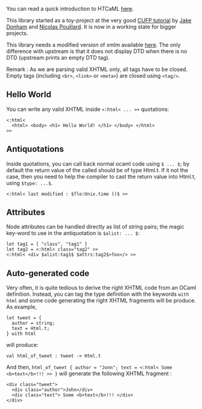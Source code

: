 You can read a quick introduction to HTCaML [here](http://www.openmirage.org/blog/introduction-to-htcaml).

This library started as a toy-project at the very good
[CUFP tutorial](http://cufp.org/conference/sessions/2010/camlp4-and-template-haskell)
by [Jake Donham](http://www.github.com/jaked) and [Nicolas Pouillard](http://www.github.com/np).
It is now in a working state for bigger projects.

This library needs a modified version of xmlm available [here](http://www.github.com/samoht/xmlm).
The only difference with upstream is that it does not display DTD when there is no DTD (upstream
prints an empty DTD tag).

Remark : As we are parsing valid XHTML only, all tags have to be closed. Empty tags (including `<br>`, `<link>` or `<meta>`) are closed using `<tag/>`.

Hello World
-----------

You can write any valid XHTML inside `<:html< ... >>` quotations:

    <:html<
      <html> <body> <h1> Hello World! </h1> </body> </html>
    >>

Antiquotations
--------------

Inside quotations, you can call back normal ocaml code using `$ ... $`; by default the return
value of the called should be of type Html.t. If it not the case, then you need to help the
compiler to cast the return value into Html.t, using `$type: ...$`.

    <:html< last modified : $flo:Unix.time ()$ >>

Attributes
----------

Node attributes can be handled directly as list of string pairs; the magic key-word to use in the
antiquotation is `$alist: ... $`:

    let tag1 = [ "class", "tag1" ]
    let tag2 = <:html< class="tag2" >>
    <:html< <div $alist:tag1$ $attrs:tag2$>foo</> >>

Auto-generated code
-------------------

Very often, it is quite tedious to derive the right XHTML code from an OCaml definition. Instead,
you can tag the type definition with the keywords `with html` and some code generating the
right XHTML fragments will be produce. As example,

    let tweet = {
      author = string;
      text = Html.t;
    } with html

will produce:

    val html_of_tweet : tweet -> Html.t

And then, `html_of_tweet { author = "Jonn"; text = <:html< Some <b>text</b>!!! >> }`
will generate the following XHTML fragment :

    <div class="tweet">
      <div class="author">John</div>
      <div class="text"> Some <b>text</b>!!! </div>
    </div>

